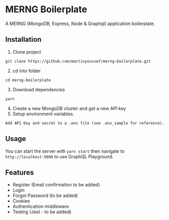 # MERNG Boilerplate

A MERNG (MongoDB, Express, Node & Graphql) application boilerplate.

## Installation

1. Clone project

```
git clone https://github.com/martinyoussef/merng-boilerplate.git
```

2. cd into folder

```
cd merng-boilerplate
```

3. Download dependencies

```
yarn
```

4. Create a new MongoDB cluster and get a new API key
5. Setup environment variables.

```
Add API Key and secret to a .env file (see .env_sample for reference).
```

## Usage

You can start the server with `yarn start` then navigate to `http://localhost:5000` to use GraphQL Playground.

## Features

- Register (Email confirmation to be added)
- Login
- Forgot Password (to be added)
- Cookies
- Authentication middleware
- Testing (Jest - to be added)
